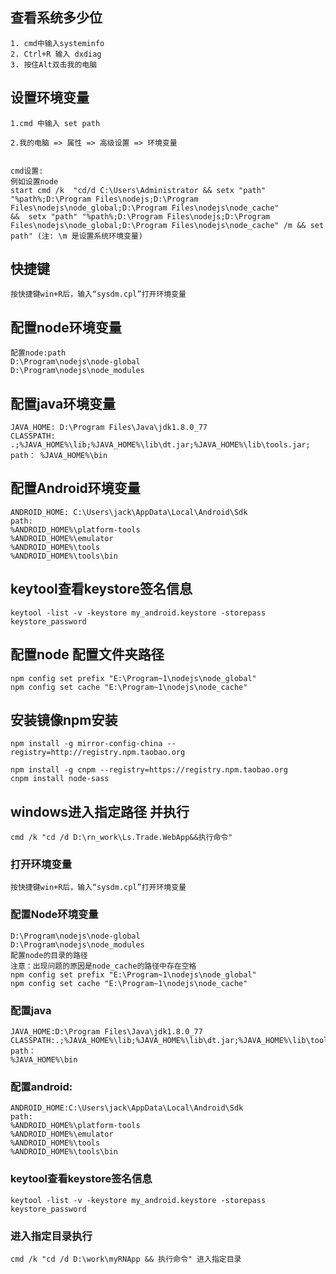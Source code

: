 ## 查看系统多少位
```
1. cmd中输入systeminfo
2. Ctrl+R 输入 dxdiag
3. 按住Alt双击我的电脑

```

## 设置环境变量
```
1.cmd 中输入 set path

2.我的电脑 => 属性 => 高级设置 => 环境变量


cmd设置:
例如设置node
start cmd /k  "cd/d C:\Users\Administrator && setx "path" "%path%;D:\Program Files\nodejs;D:\Program Files\nodejs\node_global;D:\Program Files\nodejs\node_cache" 
&&  setx "path" "%path%;D:\Program Files\nodejs;D:\Program Files\nodejs\node_global;D:\Program Files\nodejs\node_cache" /m && set path" (注: \m 是设置系统环境变量)
```

## 快捷键
	按快捷键win+R后，输入“sysdm.cpl”打开环境变量

## 配置node环境变量
	配置node:path
	D:\Program\nodejs\node-global
	D:\Program\nodejs\node_modules
## 配置java环境变量
	JAVA_HOME: D:\Program Files\Java\jdk1.8.0_77
	CLASSPATH: .;%JAVA_HOME%\lib;%JAVA_HOME%\lib\dt.jar;%JAVA_HOME%\lib\tools.jar;
	path： %JAVA_HOME%\bin

## 配置Android环境变量
	ANDROID_HOME: C:\Users\jack\AppData\Local\Android\Sdk
	path:
	%ANDROID_HOME%\platform-tools
	%ANDROID_HOME%\emulator
	%ANDROID_HOME%\tools
	%ANDROID_HOME%\tools\bin
## keytool查看keystore签名信息
	keytool -list -v -keystore my_android.keystore -storepass keystore_password

## 配置node 配置文件夹路径
	npm config set prefix "E:\Program~1\nodejs\node_global"
	npm config set cache "E:\Program~1\nodejs\node_cache"
## 安装镜像npm安装
	npm install -g mirror-config-china --registry=http://registry.npm.taobao.org
	
	npm install -g cnpm --registry=https://registry.npm.taobao.org
	cnpm install node-sass
	
## windows进入指定路径 并执行
	cmd /k "cd /d D:\rn_work\Ls.Trade.WebApp&&执行命令"
	

### 打开环境变量
	按快捷键win+R后，输入“sysdm.cpl”打开环境变量

### 配置Node环境变量
	D:\Program\nodejs\node-global
	D:\Program\nodejs\node_modules
	配置node的目录的路径
	注意：出现问题的原因是node_cache的路径中存在空格
	npm config set prefix "E:\Program~1\nodejs\node_global"
	npm config set cache "E:\Program~1\nodejs\node_cache"

### 配置java
	JAVA_HOME:D:\Program Files\Java\jdk1.8.0_77
	CLASSPATH:.;%JAVA_HOME%\lib;%JAVA_HOME%\lib\dt.jar;%JAVA_HOME%\lib\tools.jar;
	path：
	%JAVA_HOME%\bin

### 配置android:
	ANDROID_HOME:C:\Users\jack\AppData\Local\Android\Sdk
	path:
	%ANDROID_HOME%\platform-tools
	%ANDROID_HOME%\emulator
	%ANDROID_HOME%\tools
	%ANDROID_HOME%\tools\bin

### keytool查看keystore签名信息
	keytool -list -v -keystore my_android.keystore -storepass keystore_password


### 进入指定目录执行
	cmd /k "cd /d D:\work\myRNApp && 执行命令" 进入指定目录